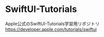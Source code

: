 # SwiftUI-Tutorials

Apple公式のSwiftUI-Tutorials学習用リポジトリ  
https://developer.apple.com/tutorials/swiftui
